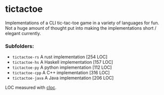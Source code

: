 # tictactoe

Implementations of a CLI tic-tac-toe game in a variety of languages for fun. Not a huge amount of
thought put into making the implementations short / elegant currently.

### Subfolders:

* `tictactoe-rs` A rust implementation [254 LOC]
* `tictactoe-hs` A Haskell implementation [157 LOC]
* `tictactoe-py` A python implementation [112 LOC]
* `tictactoe-cpp` A C++ implementation [316 LOC]
* `tictactoe-java` A Java implementation [206 LOC]

LOC measured with [cloc](https://github.com/AlDanial/cloc/).
